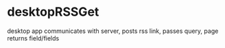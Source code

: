desktopRSSGet
=============

desktop app communicates with server, posts rss link, passes query, page returns field/fields
